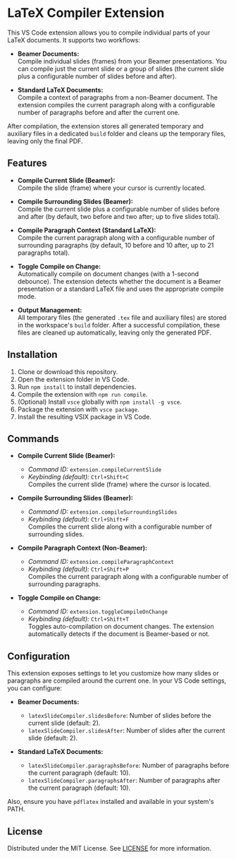 # LaTeX Compiler Extension

This VS Code extension allows you to compile individual parts of your LaTeX documents. It supports two workflows:

- **Beamer Documents:**  
  Compile individual slides (frames) from your Beamer presentations. You can compile just the current slide or a group of slides (the current slide plus a configurable number of slides before and after).

- **Standard LaTeX Documents:**  
  Compile a context of paragraphs from a non-Beamer document. The extension compiles the current paragraph along with a configurable number of paragraphs before and after the current one.

After compilation, the extension stores all generated temporary and auxiliary files in a dedicated `build` folder and cleans up the temporary files, leaving only the final PDF.

## Features

- **Compile Current Slide (Beamer):**  
  Compile the slide (frame) where your cursor is currently located.

- **Compile Surrounding Slides (Beamer):**  
  Compile the current slide plus a configurable number of slides before and after (by default, two before and two after; up to five slides total).

- **Compile Paragraph Context (Standard LaTeX):**  
  Compile the current paragraph along with a configurable number of surrounding paragraphs (by default, 10 before and 10 after, up to 21 paragraphs total).

- **Toggle Compile on Change:**  
  Automatically compile on document changes (with a 1-second debounce). The extension detects whether the document is a Beamer presentation or a standard LaTeX file and uses the appropriate compile mode.

- **Output Management:**  
  All temporary files (the generated `.tex` file and auxiliary files) are stored in the workspace's `build` folder. After a successful compilation, these files are cleaned up automatically, leaving only the generated PDF.

## Installation

1. Clone or download this repository.
2. Open the extension folder in VS Code.
3. Run `npm install` to install dependencies.
4. Compile the extension with `npm run compile`.
5. (Optional) Install `vsce` globally with `npm install -g vsce`.
6. Package the extension with `vsce package`.
7. Install the resulting VSIX package in VS Code.

## Commands

- **Compile Current Slide (Beamer):**  
  - *Command ID:* `extension.compileCurrentSlide`  
  - *Keybinding (default):* `Ctrl+Shift+C`  
  Compiles the current slide (frame) where the cursor is located.

- **Compile Surrounding Slides (Beamer):**  
  - *Command ID:* `extension.compileSurroundingSlides`  
  - *Keybinding (default):* `Ctrl+Shift+F`  
  Compiles the current slide along with a configurable number of surrounding slides.

- **Compile Paragraph Context (Non-Beamer):**  
  - *Command ID:* `extension.compileParagraphContext`  
  - *Keybinding (default):* `Ctrl+Shift+P`  
  Compiles the current paragraph along with a configurable number of surrounding paragraphs.

- **Toggle Compile on Change:**  
  - *Command ID:* `extension.toggleCompileOnChange`  
  - *Keybinding (default):* `Ctrl+Shift+T`  
  Toggles auto-compilation on document changes. The extension automatically detects if the document is Beamer-based or not.

## Configuration

This extension exposes settings to let you customize how many slides or paragraphs are compiled around the current one. In your VS Code settings, you can configure:

- **Beamer Documents:**
  - `latexSlideCompiler.slidesBefore`: Number of slides before the current slide (default: 2).
  - `latexSlideCompiler.slidesAfter`: Number of slides after the current slide (default: 2).

- **Standard LaTeX Documents:**
  - `latexSlideCompiler.paragraphsBefore`: Number of paragraphs before the current paragraph (default: 10).
  - `latexSlideCompiler.paragraphsAfter`: Number of paragraphs after the current paragraph (default: 10).

Also, ensure you have `pdflatex` installed and available in your system's PATH.

## License

Distributed under the MIT License. See [LICENSE](LICENSE) for more information.
